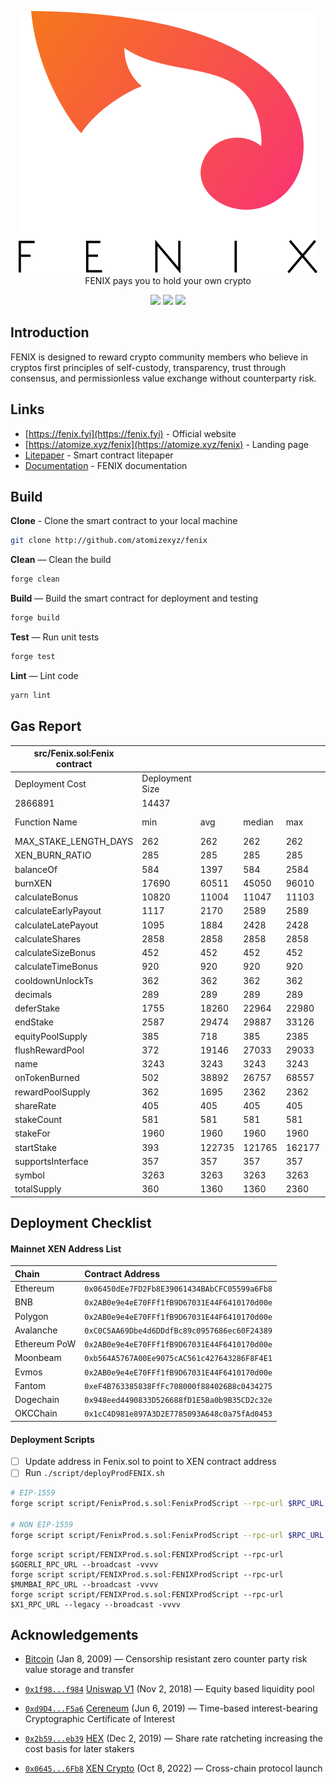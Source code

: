 <p align="center">
<picture>
  <source media="(prefers-color-scheme: dark)" srcset="./.github/img/fenix-dark.svg">
  <img alt="fenix" src="./.github/img/fenix-light.svg">
</picture>
<br>
FENIX pays you to hold your own crypto

</p>
<p align="center">
  <a href="https://github.com/atomizexyz/fenix/actions"><img src="https://img.shields.io/github/actions/workflow/status/atomizexyz/fenix/ci.yml?branch=main&style=flat-square"/></a>
  <a href="https://getfoundry.sh/"><img src="https://img.shields.io/badge/built%20with-Foundry-FFDB1C.svg?style=flat-square"/></a>
  <a href="https://opensource.org/licenses/MIT"><img src="https://img.shields.io/badge/license-MIT-blue.svg?style=flat-square"/></a>
</p>

## Introduction

FENIX is designed to reward crypto community members who believe in cryptos first principles of self-custody,
transparency, trust through consensus, and permissionless value exchange without counterparty risk.

## Links

- [https://fenix.fyi](https://fenix.fyi) - Official website
- [https://atomize.xyz/fenix](https://atomize.xyz/fenix) - Landing page
- [Litepaper](https://github.com/atomizexyz/litepaper) - Smart contract litepaper
- [Documentation](https://docs.atomize.xyz) - FENIX documentation

## Build

**Clone** - Clone the smart contract to your local machine

```sh
git clone http://github.com/atomizexyz/fenix
```

**Clean** — Clean the build

```sh
forge clean
```

**Build** — Build the smart contract for deployment and testing

```sh
forge build
```

**Test** — Run unit tests

```sh
forge test
```

**Lint** — Lint code

```sh
yarn lint
```

## Gas Report

| src/Fenix.sol:Fenix contract |                 |        |        |        |         |
| ---------------------------- | --------------- | ------ | ------ | ------ | ------- |
| Deployment Cost              | Deployment Size |        |        |        |         |
| 2866891                      | 14437           |        |        |        |         |
| Function Name                | min             | avg    | median | max    | # calls |
| MAX_STAKE_LENGTH_DAYS        | 262             | 262    | 262    | 262    | 5       |
| XEN_BURN_RATIO               | 285             | 285    | 285    | 285    | 1       |
| balanceOf                    | 584             | 1397   | 584    | 2584   | 86      |
| burnXEN                      | 17690           | 60511  | 45050  | 96010  | 133     |
| calculateBonus               | 10820           | 11004  | 11047  | 11103  | 4       |
| calculateEarlyPayout         | 1117            | 2170   | 2589   | 2589   | 7       |
| calculateLatePayout          | 1095            | 1884   | 2428   | 2428   | 7       |
| calculateShares              | 2858            | 2858   | 2858   | 2858   | 1       |
| calculateSizeBonus           | 452             | 452    | 452    | 452    | 1       |
| calculateTimeBonus           | 920             | 920    | 920    | 920    | 1       |
| cooldownUnlockTs             | 362             | 362    | 362    | 362    | 2       |
| decimals                     | 289             | 289    | 289    | 289    | 1       |
| deferStake                   | 1755            | 18260  | 22964  | 22980  | 9       |
| endStake                     | 2587            | 29474  | 29887  | 33126  | 58      |
| equityPoolSupply             | 385             | 718    | 385    | 2385   | 12      |
| flushRewardPool              | 372             | 19146  | 27033  | 29033  | 6       |
| name                         | 3243            | 3243   | 3243   | 3243   | 1       |
| onTokenBurned                | 502             | 38892  | 26757  | 68557  | 136     |
| rewardPoolSupply             | 362             | 1695   | 2362   | 2362   | 3       |
| shareRate                    | 405             | 405    | 405    | 405    | 2       |
| stakeCount                   | 581             | 581    | 581    | 581    | 7       |
| stakeFor                     | 1960            | 1960   | 1960   | 1960   | 12      |
| startStake                   | 393             | 122735 | 121765 | 162177 | 73      |
| supportsInterface            | 357             | 357    | 357    | 357    | 133     |
| symbol                       | 3263            | 3263   | 3263   | 3263   | 1       |
| totalSupply                  | 360             | 1360   | 1360   | 2360   | 4       |

## Deployment Checklist

#### Mainnet XEN Address List

| Chain        | Contract Address                             |
| :----------- | :------------------------------------------- |
| Ethereum     | `0x06450dEe7FD2Fb8E39061434BAbCFC05599a6Fb8` |
| BNB          | `0x2AB0e9e4eE70FFf1fB9D67031E44F6410170d00e` |
| Polygon      | `0x2AB0e9e4eE70FFf1fB9D67031E44F6410170d00e` |
| Avalanche    | `0xC0C5AA69Dbe4d6DDdfBc89c0957686ec60F24389` |
| Ethereum PoW | `0x2AB0e9e4eE70FFf1fB9D67031E44F6410170d00e` |
| Moonbeam     | `0xb564A5767A00Ee9075cAC561c427643286F8F4E1` |
| Evmos        | `0x2AB0e9e4eE70FFf1fB9D67031E44F6410170d00e` |
| Fantom       | `0xeF4B763385838FfFc708000f884026B8c0434275` |
| Dogechain    | `0x948eed4490833D526688fD1E5Ba0b9B35CD2c32e` |
| OKCChain     | `0x1cC4D981e897A3D2E7785093A648c0a75fAd0453` |

#### Deployment Scripts

- [ ] Update address in Fenix.sol to point to XEN contract address
- [ ] Run `./script/deployProdFENIX.sh`

```sh
# EIP-1559
forge script script/FenixProd.s.sol:FenixProdScript --rpc-url $RPC_URL

# NON EIP-1559
forge script script/FenixProd.s.sol:FenixProdScript --rpc-url $RPC_URL --legacy
```

```
forge script script/FENIXProd.s.sol:FENIXProdScript --rpc-url $GOERLI_RPC_URL --broadcast -vvvv
forge script script/FENIXProd.s.sol:FENIXProdScript --rpc-url $MUMBAI_RPC_URL --broadcast -vvvv
forge script script/FENIXProd.s.sol:FENIXProdScript --rpc-url $X1_RPC_URL --legacy --broadcast -vvvv
```

## Acknowledgements

- [Bitcoin](https://github.com/bitcoin/bitcoin) (Jan 8, 2009) — Censorship resistant zero counter party risk value
  storage and transfer
- [`0x1f98...f984`](https://etherscan.io/token/0x1f9840a85d5af5bf1d1762f925bdaddc4201f984)
  [Uniswap V1](https://github.com/Uniswap/v1-contracts) (Nov 2, 2018) — Equity based liquidity pool
- [`0xd9D4...F5a6`](https://etherscan.io/token/0xd9D4A7CA154fe137c808F7EEDBe24b639B7AF5a6)
  [Cereneum](https://github.com/Cereneum/Cereneum) (Jun 6, 2019) — Time-based interest-bearing Cryptographic Certificate
  of Interest
- [`0x2b59...eb39`](https://etherscan.io/token/0x2b591e99afE9f32eAA6214f7B7629768c40Eeb39)
  [HEX](https://github.com/BitcoinHEX/contract) (Dec 2, 2019) — Share rate ratcheting increasing the cost basis for
  later stakers

- [`0x0645...6Fb8`](https://etherscan.io/token/0x06450dEe7FD2Fb8E39061434BAbCFC05599a6Fb8)
  [XEN Crypto](https://github.com/FairCrypto/XEN-crypto) (Oct 8, 2022) — Cross-chain protocol launch

